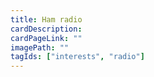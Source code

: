 ```yaml
---
title: Ham radio
cardDescription:
cardPageLink: ""
imagePath: ""
tagIds: ["interests", "radio"]
---
```

